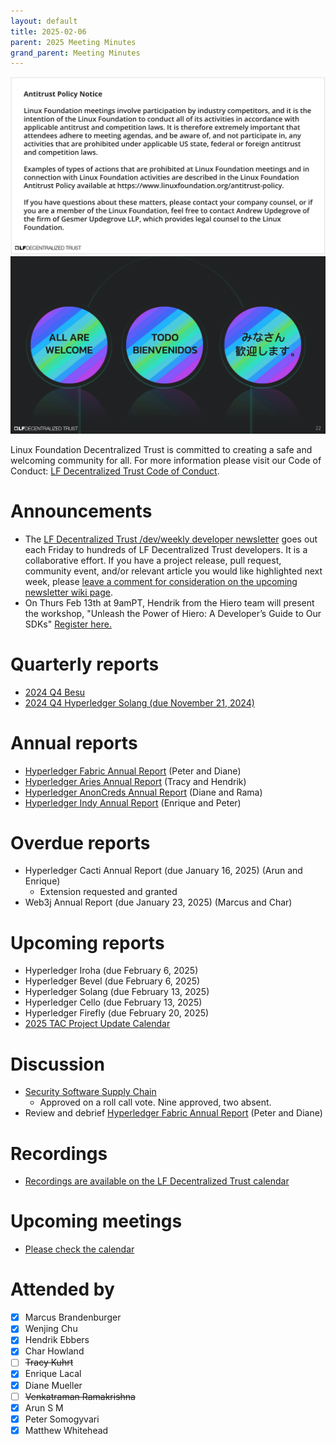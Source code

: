 ```yaml
---
layout: default
title: 2025-02-06
parent: 2025 Meeting Minutes
grand_parent: Meeting Minutes
---
```


![Antitrust Policy Notice](../images/antitrust-policy-notice.png "Antitrust Policy Notice")
![All are Welcome in the LF Decentralized Trust Community](../images/all-are-welcome.png "All are Welcome in the LF Decentralized Trust Community")

Linux Foundation Decentralized Trust is committed to creating a safe and welcoming community for all. For more information please visit our Code of Conduct: [LF Decentralized Trust Code of Conduct](../../governing-documents/code-of-conduct).

# Announcements
- The [LF Decentralized Trust /dev/weekly developer newsletter](https://lf-hyperledger.atlassian.net/wiki/spaces/DR/pages/17170445/dev+weekly+Newsletter) goes out each Friday to hundreds of LF Decentralized Trust developers. It is a collaborative effort. If you have a project release, pull request, community event, and/or relevant article you would like highlighted next week, please [leave a comment for consideration on the upcoming newsletter wiki page](https://lf-hyperledger.atlassian.net/wiki/spaces/DR/pages/75268141/2025).
- On Thurs Feb 13th at 9amPT, Hendrik from the Hiero team will present the workshop, "Unleash the Power of Hiero: A Developer’s Guide to Our SDKs" [Register here.](https://zoom.us/meeting/register/2GokuipCQvS9-QgQuCGDNA)

# Quarterly reports
- [2024 Q4 Besu](https://github.com/LF-Decentralized-Trust/governance/pull/92)
- [2024 Q4 Hyperledger Solang (due November 21, 2024)](https://github.com/LF-Decentralized-Trust/governance/pull/96)

# Annual reports
- [Hyperledger Fabric Annual Report](https://github.com/LF-Decentralized-Trust/governance/pull/95) (Peter and Diane)
- [Hyperledger Aries Annual Report](https://github.com/LF-Decentralized-Trust/governance/pull/99) (Tracy and Hendrik)
- [Hyperledger AnonCreds Annual Report](https://github.com/LF-Decentralized-Trust/governance/pull/98) (Diane and Rama)
- [Hyperledger Indy Annual Report](https://github.com/LF-Decentralized-Trust/governance/pull/104) (Enrique and Peter)

# Overdue reports
- Hyperledger Cacti Annual Report (due January 16, 2025) (Arun and Enrique)
    - Extension requested and granted
- Web3j Annual Report (due January 23, 2025) (Marcus and Char)

# Upcoming reports
- Hyperledger Iroha (due February 6, 2025)
- Hyperledger Bevel (due February 6, 2025)
- Hyperledger Solang (due February 13, 2025)
- Hyperledger Cello (due February 13, 2025)
- Hyperledger Firefly (due February 20, 2025)
- [2025 TAC Project Update Calendar](../../project-updates/2025/2025-schedule)

# Discussion
- [Security Software Supply Chain](https://github.com/LF-Decentralized-Trust/governance/pull/26)
    - Approved on a roll call vote. Nine approved, two absent.
- Review and debrief [Hyperledger Fabric Annual Report](https://github.com/LF-Decentralized-Trust/governance/pull/95) (Peter and Diane)

# Recordings
- [Recordings are available on the LF Decentralized Trust calendar](https://zoom-lfx.platform.linuxfoundation.org/meetings/lf-decentralized-trust)

# Upcoming meetings
- [Please check the calendar](https://zoom-lfx.platform.linuxfoundation.org/meetings/lf-decentralized-trust)

# Attended by

- [x] Marcus Brandenburger
- [x] Wenjing Chu
- [x] Hendrik Ebbers
- [x] Char Howland
- [ ] ~~Tracy Kuhrt~~
- [x] Enrique Lacal
- [x] Diane Mueller
- [ ] ~~Venkatraman Ramakrishna~~
- [x] Arun S M
- [x] Peter Somogyvari
- [x] Matthew Whitehead
